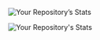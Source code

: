 ![Your Repository’s Stats](https://github-readme-stats.vercel.app/api?username=vieiraes&show_icons=true)


![Your Repository's Stats](https://github-readme-stats.vercel.app/api/top-langs/?username=vieiraes&theme=blue-green)

